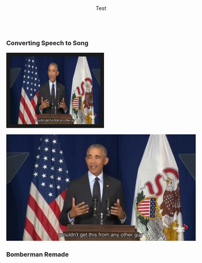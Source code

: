 <div align="center">
Test
  <br />
  <br />
  
  <img src="" />


</div>

<br />

### Converting Speech to Song

<a href="http://www.youtube.com/watch?feature=player_embedded&v=tETx92ybGI0
" target="_blank"><img src="./readme-images/speech-to-song-example.png" 
alt="Speech to Song" width="240" height="180" border="10" /></a>

![Speech to Song screenshot](./readme-images/speech-to-song-example.png "Speech to Song screenshot")

### Bomberman Remade



